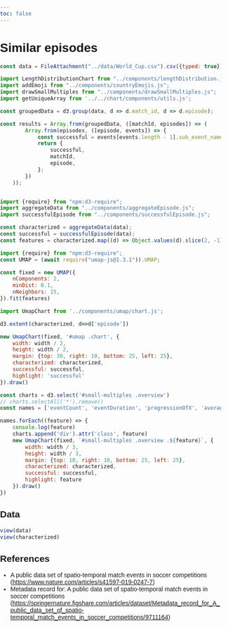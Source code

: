 ```yaml
---
toc: false
---
```


# Similar episodes

```js
const data = FileAttachment("../data/World_Cup.csv").csv({typed: true});
```

```js
import LengthDistributionChart from "../components/lengthDistribution.js";
import addEmoji from "../components/countryEmojis.js";
import drawSmallMultiples from "../components/drawSmallMultiples.js";
import getUniqueArray from '../../chart/components/utils.js';
```

```js
const groupedData = d3.group(data, d => d.match_id, d => d.episode);

const results = Array.from(groupedData, ([matchId, episodes]) => (
        Array.from(episodes, ([episode, events]) => {
            const successful = events[events.length - 1].sub_event_name === "Corner";
            return {
                successful,
                matchId,
                episode,
            };
        })
    ));
```

```js
```

```js
import {require} from "npm:d3-require";
import aggregateData from "../components/aggregateEpisode.js";
import successfulEpisode from "../components/successfulEpisode.js";
```

```js
const characterized = aggregateData(data);
const successful = successfulEpisode(data);
const features = characterized.map((d) => Object.values(d).slice(2, -1))
```

```js
import {require} from "npm:d3-require";
const UMAP = (await require("umap-js@1.3.1")).UMAP;

const fixed = new UMAP({
    nComponents: 2,
    minDist: 0.1,
    nNeighbors: 15,
}).fit(features)
```

```js
import UmapChart from '../components/umap/chart.js';
```

```js
d3.extent(characterized, d=>d['episode'])
```

```js
new UmapChart(fixed, '#umap .chart', {
    width: width / 2,
    height: width / 2,
    margin: {top: 30, right: 10, bottom: 25, left: 25},
    characterized: characterized,
    successful: successful,
    highlight: 'successful'
}).draw()
```

<div id="umap">
    <div class="chart"></div>
</div>


```js
const charts = d3.select('#small-multiples .overview')
// charts.selectAll('*').remove()
const names = ['eventCount', 'eventDuration', 'progressionOfX', 'averageX', 'averageY', 'hullArea']

names.forEach((feature) => {
    console.log(feature)
    charts.append('div').attr('class', feature)
    new UmapChart(fixed, `#small-multiples .overview .${feature}`, {
        width: width / 3,
        height: width / 3,
        margin: {top: 10, right: 10, bottom: 25, left: 25},
        characterized: characterized,
        successful: successful,
        highlight: feature
    }).draw()
})

```


<div id="small-multiples">
    <div class="overview grid grid-cols-3"></div>
</div>

## Data

```js
view(data)
view(characterized)

```

## References

- A public data set of spatio-temporal match events in soccer competitions (https://www.nature.com/articles/s41597-019-0247-7)
- Metadata record for: A public data set of spatio-temporal match events in soccer competitions (https://springernature.figshare.com/articles/dataset/Metadata_record_for_A_public_data_set_of_spatio-temporal_match_events_in_soccer_competitions/9711164)


<style>
    body, html {
      margin: 0;
      padding: 0;
      height: 100%;
      font-family: Arial, sans-serif;
    }

    .container {
      display: flex;
      height: 100vh;
    }

    .sidebar {
      width: 60%;
      overflow-y: auto;
      padding: 10px;
      background-color: #f8f8f8;
      border-right: 1px solid #ddd;
    }

    .content {
      width: 40%;
      position: relative;
    }

    .detail {
        flex: 1;
        position: fixed;
        top: 100;
        right: 20;
        width: 50%;
        height: 100%;
        padding: 20px;
        background-color: none;
    }

    .table-container {
        position: relative;
        top:400px;
        height: 500px;
        width: 500px;
        overflow-x: auto;
        overflow-y: auto;
        padding: 10px;
    }

    .table {
        width: 100%;
        border-collapse: collapse;
    }

    .table th, .table td {
        border: 1px solid #ddd;
        padding: 8px;
    }

    .table th {
        background-color: #f4f4f4;
        text-align: left;
    }

</style>
